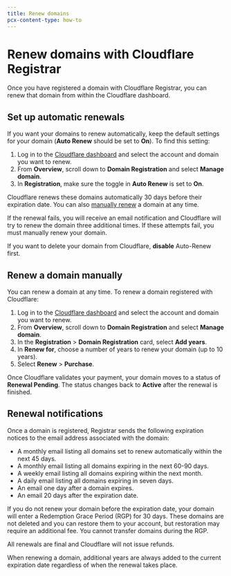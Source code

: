 ```yaml
---
title: Renew domains
pcx-content-type: how-to
---
```


# Renew domains with Cloudflare Registrar

Once you have registered a domain with Cloudflare Registrar, you can renew that domain from within the Cloudflare dashboard.

## Set up automatic renewals

If you want your domains to renew automatically, keep the default settings for your domain (**Auto Renew** should be set to **On**). To find this setting:

1. Log in to the [Cloudflare dashboard](https://dash.cloudflare.com/login) and select the account and domain you want to renew.
1. From **Overview**, scroll down to **Domain Registration** and select **Manage domain**.
1. In **Registration**, make sure the toggle in **Auto Renew** is set to **On**.

Cloudflare renews these domains automatically 30 days before their expiration date. You can also [manually renew](#renew-a-domain-manually) a domain at any time.

If the renewal fails, you will receive an email notification and Cloudflare will try to renew the domain three additional times. If these attempts fail, you must manually renew your domain.

<Aside type="note">

If you want to delete your domain from Cloudflare, **disable** Auto-Renew first.

</Aside>

## Renew a domain manually

You can renew a domain at any time. To renew a domain registered with Cloudflare:

1. Log in to the [Cloudflare dashboard](https://dash.cloudflare.com/login) and select the account and domain you want to renew.
1. From **Overview**, scroll down to **Domain Registration** and select **Manage domain**.
1. In the **Registration** > **Domain Registration** card, select **Add years**.
1. In **Renew for**, choose a number of years to renew your domain (up to 10 years).
1. Select **Renew** > **Purchase**.

Once Cloudflare validates your payment, your domain moves to a status of **Renewal Pending**. The status changes back to **Active** after the renewal is finished.

## Renewal notifications

Once a domain is registered, Registrar sends the following expiration notices to the email address associated with the domain:

- A monthly email listing all domains set to renew automatically within the next 45 days.
- A monthly email listing all domains expiring in the next 60-90 days.
- A weekly email listing all domains expiring within the next month.
- A daily email listing all domains expiring in seven days.
- An email one day after a domain expires.
- An email 20 days after the expiration date.

<Aside type="note">

If you do not renew your domain before the expiration date, your domain will enter a Redemption Grace Period (RGP) for 30 days. These domains are not deleted and you can restore them to your account, but restoration may require an additional fee. You cannot transfer domains during the RGP.

All renewals are final and Cloudflare will not issue refunds.

When renewing a domain, additional years are always added to the current expiration date regardless of when the renewal takes place.

</Aside>
